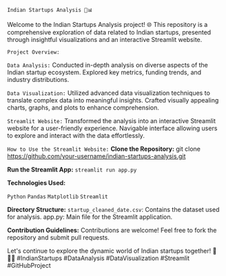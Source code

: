 `Indian Startups Analysis 🚀📊`


Welcome to the Indian Startups Analysis project! 🌐 This repository is a comprehensive exploration of data related to Indian startups, presented through insightful visualizations and an interactive Streamlit website.

`Project Overview:`

`Data Analysis:`
Conducted in-depth analysis on diverse aspects of the Indian startup ecosystem.
Explored key metrics, funding trends, and industry distributions.

`Data Visualization:`
Utilized advanced data visualization techniques to translate complex data into meaningful insights.
Crafted visually appealing charts, graphs, and plots to enhance comprehension.

`Streamlit Website:`
Transformed the analysis into an interactive Streamlit website for a user-friendly experience.
Navigable interface allowing users to explore and interact with the data effortlessly.

`How to Use the Streamlit Website:`
**Clone the Repository:**
git clone https://github.com/your-username/indian-startups-analysis.git

**Run the Streamlit App:**
`streamlit run app.py`

**Technologies Used:**

`Python`
`Pandas`
`Matplotlib`
`Streamlit`

**Directory Structure:**
`startup_cleaned_date.csv`: Contains the dataset used for analysis.
app.py: Main file for the Streamlit application.

**Contribution Guidelines:**
Contributions are welcome! Feel free to fork the repository and submit pull requests.

Let's continue to explore the dynamic world of Indian startups together! 🚀🇮🇳 #IndianStartups #DataAnalysis #DataVisualization #Streamlit #GitHubProject
